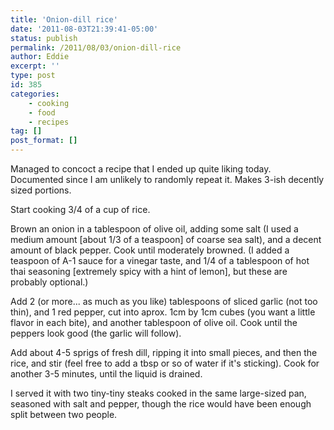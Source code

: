 ```yaml
---
title: 'Onion-dill rice'
date: '2011-08-03T21:39:41-05:00'
status: publish
permalink: /2011/08/03/onion-dill-rice
author: Eddie
excerpt: ''
type: post
id: 385
categories:
    - cooking
    - food
    - recipes
tag: []
post_format: []
---
```

Managed to concoct a recipe that I ended up quite liking today.  Documented since I am unlikely to randomly repeat it.  Makes 3-ish decently sized portions.

Start cooking 3/4 of a cup of rice.

Brown an onion in a tablespoon of olive oil, adding some salt (I used a medium amount \[about 1/3 of a teaspoon\] of coarse sea salt), and a decent amount of black pepper.  Cook until moderately browned.  (I added a teaspoon of A-1 sauce for a vinegar taste, and 1/4 of a tablespoon of hot thai seasoning \[extremely spicy with a hint of lemon\], but these are probably optional.)

Add 2 (or more... as much as you like) tablespoons of sliced garlic (not too thin), and 1 red pepper, cut into aprox. 1cm by 1cm cubes (you want a little flavor in each bite), and another tablespoon of olive oil.  Cook until the peppers look good (the garlic will follow).

Add about 4-5 sprigs of fresh dill, ripping it into small pieces, and then the rice, and stir (feel free to add a tbsp or so of water if it's sticking).  Cook for another 3-5 minutes, until the liquid is drained.

I served it with two tiny-tiny steaks cooked in the same large-sized pan, seasoned with salt and pepper, though the rice would have been enough split between two people.